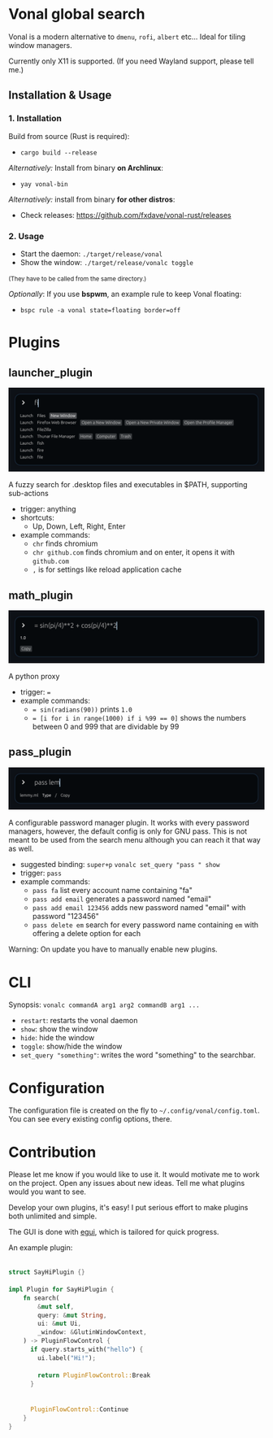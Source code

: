 # Vonal global search

Vonal is a modern alternative to `dmenu`, `rofi`, `albert` etc...
Ideal for tiling window managers.

Currently only X11 is supported. (If you need Wayland support, please tell me.)

## Installation & Usage

### 1. Installation

Build from source (Rust is required):
 - `cargo build --release`

*Alternatively:* Install from binary **on Archlinux**:

- `yay vonal-bin`

*Alternatively:* install from binary **for other distros**:

- Check releases: https://github.com/fxdave/vonal-rust/releases

### 2. Usage

- Start the daemon: `./target/release/vonal`
- Show the window: `./target/release/vonalc toggle`

<small>(They have to be called from the same directory.)</small>

*Optionally*: If you use **bspwm**, an example rule to keep Vonal floating:
- `bspc rule -a vonal state=floating border=off`

# Plugins

## launcher_plugin
![Preview](./docs/app-launcher-plugin.png)

A fuzzy search for .desktop files and executables in $PATH, supporting sub-actions
  - trigger: anything
  - shortcuts:
    - Up, Down, Left, Right, Enter
  - example commands:
    - `chr` finds chromium
    - `chr github.com` finds chromium and on enter, it opens it with `github.com`
    - `,` is for settings like reload application cache
## math_plugin
![Preview](./docs/math-plugin.png)

A python proxy
  - trigger: `=`
  - example commands:
    - `= sin(radians(90))` prints `1.0`
    - `= [i for i in range(1000) if i %99 == 0]` shows the numbers between 0 and 999 that are dividable by 99
## pass_plugin
![Preview](./docs/password-manager-plugin.png)

A configurable password manager plugin. It works with every password managers, however, the default config is only for GNU pass. This is not meant to be used from the search menu although you can reach it that way as well.
  - suggested binding: `super+p` `vonalc set_query "pass " show`
  - trigger: `pass`
  - example commands:
    - `pass fa` list every account name containing "fa"
    - `pass add email` generates a password named "email"
    - `pass add email 123456` adds new password named "email" with password "123456"
    - `pass delete em` search for every password name containing `em` with offering a delete option for each 

Warning: On update you have to manually enable new plugins.

# CLI

Synopsis: `vonalc commandA arg1 arg2 commandB arg1 ...`

- `restart`: restarts the vonal daemon
- `show`: show the window
- `hide`: hide the window
- `toggle`: show/hide the window
- `set_query "something"`: writes the word "something" to the searchbar.

# Configuration

The configuration file is created on the fly to `~/.config/vonal/config.toml`.
You can see every existing config options, there.

# Contribution

Please let me know if you would like to use it. It would motivate me to work on the project.
Open any issues about new ideas. Tell me what plugins would you want to see.

Develop your own plugins, it's easy!
I put serious effort to make plugins both unlimited and simple.

The GUI is done with [egui](https://github.com/emilk/egui), which is tailored for quick progress.

An example plugin:

```rust

struct SayHiPlugin {}

impl Plugin for SayHiPlugin {
    fn search(
        &mut self,
        query: &mut String,
        ui: &mut Ui,
        _window: &GlutinWindowContext,
    ) -> PluginFlowControl {
      if query.starts_with("hello") {
        ui.label("Hi!");

        return PluginFlowControl::Break
      }


      PluginFlowControl::Continue
    }
}

```
